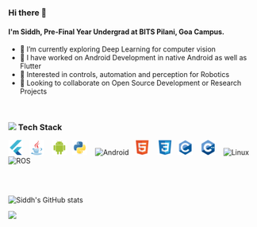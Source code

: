 ### Hi there 👋

<!--
**evilpanda009/evilpanda009** is a ✨ _special_ ✨ repository because its `README.md` (this file) appears on your GitHub profile.

Here are some ideas to get you started: -->

<!-- - 🔭 I’m currently working on
 - 👯 I’m looking to collaborate on ...
- 🤔 I’m looking for help with ...
- 💬 Ask me about ...
- 📫 How to reach me: ...
- 😄 Pronouns: ...
- ⚡ Fun fact: ...
--> 

#### I'm Siddh, Pre-Final Year Undergrad at BITS Pilani, Goa Campus. 
- 🌱 I’m currently exploring Deep Learning for computer vision
- 📲 I have worked on Android Development in native Android as well as Flutter
- 🔮 Interested in controls, automation and perception for Robotics
- 👯 Looking to collaborate on Open Source Development or Research Projects

<br />

### <img src = "https://media2.giphy.com/media/QssGEmpkyEOhBCb7e1/giphy.gif?cid=ecf05e47a0n3gi1bfqntqmob8g9aid1oyj2wr3ds3mg700bl&rid=giphy.gif" width = 25px> Tech Stack 
<img src="https://raw.githubusercontent.com/devicons/devicon/2ae2a900d2f041da66e950e4d48052658d850630/icons/flutter/flutter-original.svg" alt="Flutter" width="30" height="30"/>&nbsp;&nbsp;  <img src="https://raw.githubusercontent.com/devicons/devicon/2ae2a900d2f041da66e950e4d48052658d850630/icons/java/java-original.svg" alt="Java" width="30" height="30"/> &nbsp;&nbsp;
<img src="https://raw.githubusercontent.com/devicons/devicon/2ae2a900d2f041da66e950e4d48052658d850630/icons/android/android-original.svg" alt="Android" width="30" height="30"/>&nbsp;&nbsp; 
<img src="https://raw.githubusercontent.com/devicons/devicon/2ae2a900d2f041da66e950e4d48052658d850630/icons/python/python-original.svg" alt="Python" width="30" height="30"/> &nbsp;&nbsp;
<img src="https://upload.wikimedia.org/wikipedia/commons/thumb/1/10/PyTorch_logo_icon.svg/496px-PyTorch_logo_icon.svg.png" alt="Android" width="23" height="30"/>&nbsp;&nbsp;
 <img src="https://raw.githubusercontent.com/devicons/devicon/2ae2a900d2f041da66e950e4d48052658d850630/icons/html5/html5-original.svg" alt="HTML5" width="30"/> &nbsp;&nbsp;
<img src="https://raw.githubusercontent.com/devicons/devicon/2ae2a900d2f041da66e950e4d48052658d850630/icons/css3/css3-original.svg" alt="CSS3" width="30" height="30"/>&nbsp;&nbsp;
<img src="https://raw.githubusercontent.com/devicons/devicon/2ae2a900d2f041da66e950e4d48052658d850630/icons/c/c-original.svg" alt="Python" width="30" height="30"/> &nbsp;&nbsp;
<img src="https://raw.githubusercontent.com/devicons/devicon/2ae2a900d2f041da66e950e4d48052658d850630/icons/cplusplus/cplusplus-original.svg" alt="Python" width="30" height="30"/> &nbsp;&nbsp;
<img width ="30"  height="30" alt="Linux" src ='https://raw.githubusercontent.com/rahulbanerjee26/githubAboutMeGenerator/main/icons/linux.svg'/>
&nbsp;&nbsp;
<img src="https://upload.wikimedia.org/wikipedia/commons/thumb/b/bb/Ros_logo.svg/482px-Ros_logo.svg.png" alt="ROS" width="110" height="28"/>
&nbsp;&nbsp;

<br /><br />




![Siddh's GitHub stats](https://github-readme-stats.vercel.app/api?username=evilpanda009&show_icons=true&theme=synthwave)    
  
![](https://komarev.com/ghpvc/?username=evilpanda009&label=👀)


  




